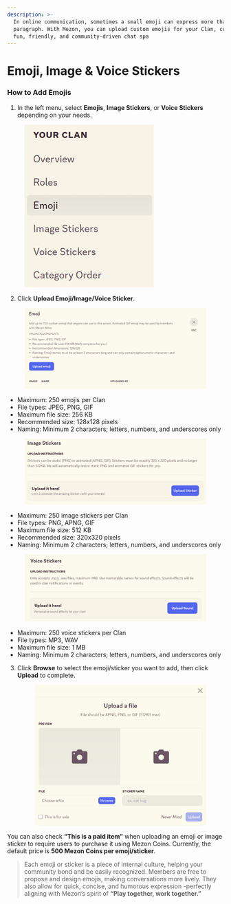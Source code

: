 ```yaml
---
description: >-
  In online communication, sometimes a small emoji can express more than a long
  paragraph. With Mezon, you can upload custom emojis for your Clan, creating a
  fun, friendly, and community-driven chat spa
---
```


# Emoji, Image & Voice Stickers

### **How to Add Emojis**

1. In the left menu, select **Emojis**, **Image Stickers**, or **Voice Stickers** depending on your needs.

<figure><img src="../../../../.gitbook/assets/image (124).png" alt=""><figcaption></figcaption></figure>

2. Click **Upload Emoji/Image/Voice Sticker**.

<figure><img src="../../../../.gitbook/assets/image (125).png" alt=""><figcaption></figcaption></figure>

* Maximum: 250 emojis per Clan
* File types: JPEG, PNG, GIF
* Maximum file size: 256 KB
* Recommended size: 128x128 pixels
* Naming: Minimum 2 characters; letters, numbers, and underscores only

<figure><img src="../../../../.gitbook/assets/image (126).png" alt=""><figcaption></figcaption></figure>

* Maximum: 250 image stickers per Clan
* File types: PNG, APNG, GIF
* Maximum file size: 512 KB
* Recommended size: 320x320 pixels
* Naming: Minimum 2 characters; letters, numbers, and underscores only

<figure><img src="../../../../.gitbook/assets/image (127).png" alt=""><figcaption></figcaption></figure>

* Maximum: 250 voice stickers per Clan
* File types: MP3, WAV
* Maximum file size: 1 MB
* Naming: Minimum 2 characters; letters, numbers, and underscores only

3.  Click **Browse** to select the emoji/sticker you want to add, then click **Upload** to complete.

    <figure><img src="../../../../.gitbook/assets/image (128).png" alt=""><figcaption></figcaption></figure>

You can also check **“This is a paid item”** when uploading an emoji or image sticker to require users to purchase it using Mezon Coins. Currently, the default price is **500 Mezon Coins per emoji/sticker**.

> Each emoji or sticker is a piece of internal culture, helping your community bond and be easily recognized. Members are free to propose and design emojis, making conversations more lively. They also allow for quick, concise, and humorous expression -perfectly aligning with Mezon’s spirit of **“Play together, work together.”**
